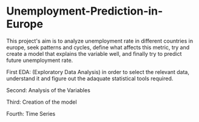 # Unemployment-Prediction-in-Europe
This project's aim is to analyze unemployment rate in different countries in europe, seek patterns and cycles, define what affects this metric, try and create a model that explains the variable well, and finally try to predict future unemployment rate.

First EDA: (Exploratory Data Analysis) in order to select the relevant data, understand it and figure out the adaquate statistical tools required.

Second: Analysis of the Variables

Third: Creation of the model

Fourth: Time Series
